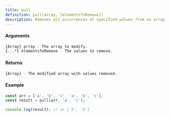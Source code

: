 ```yaml
---
title: pull
definition: pull(array, [elementsToRemove])
description: Removes all occurrences of specified values from an array.
---
```



#### Arguments


```bash
{Array} array - The array to modify.
{...*} elementsToRemove - The values to remove.
```


#### Returns


```bash
{Array} - The modified array with values removed.
```


#### Example


```ts
const arr = ['a', 'b', 'c', 'a', 'b', 'c'];
const result = pull(arr, 'a', 'c');

console.log(result); // => ['b', 'b']
```